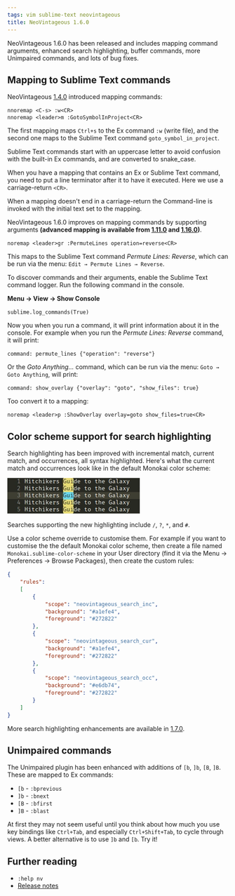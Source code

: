 ```yaml
---
tags: vim sublime-text neovintageous
title: NeoVintageous 1.6.0
---
```

NeoVintageous 1.6.0 has been released and includes mapping command arguments, enhanced search highlighting, buffer commands, more Unimpaired commands, and lots of bug fixes.

## Mapping to Sublime Text commands

NeoVintageous [1.4.0](/2017/11/01/neovintageous-1.4.0/) introduced mapping commands:

```vim
nnoremap <C-s> :w<CR>
nnoremap <leader>m :GotoSymbolInProject<CR>
```

The first mapping maps `Ctrl+s` to the Ex command `:w` (write file), and the second one maps to the Sublime Text command `goto_symbol_in_project`.

Sublime Text commands start with an uppercase letter to avoid confusion with the built-in Ex commands, and are converted to snake_case.

When you have a mapping that contains an Ex or Sublime Text command, you need to put a line terminator after it to have it executed. Here we use a carriage-return `<CR>`.

When a mapping doesn't end in a carriage-return the Command-line is invoked with the initial text set to the mapping.

NeoVintageous 1.6.0 improves on mapping commands by supporting arguments **(advanced mapping is available from [1.11.0](/2019/03/26/neovintageous-1.11.0/) and [1.16.0](/2019/06/05/neovintageous-1.16.0/))**.

```vim
noremap <leader>gr :PermuteLines operation=reverse<CR>
```

This maps to the Sublime Text command *Permute Lines: Reverse*, which can be run via the menu: `Edit → Permute Lines → Reverse`.

To discover commands and their arguments, enable the Sublime Text command logger. Run the following command in the console.

**Menu → View → Show Console**

```console
sublime.log_commands(True)
```

Now you when you run a command, it will print information about it in the console. For example when you run the *Permute Lines: Reverse* command, it will print:

```console
command: permute_lines {"operation": "reverse"}
```

Or the *Goto Anything...* command, which can be run via the menu: `Goto → Goto Anything`, will print:

```console
command: show_overlay {"overlay": "goto", "show_files": true}
```

Too convert it to a mapping:

```vim
noremap <leader>p :ShowOverlay overlay=goto show_files=true<CR>
```

## Color scheme support for search highlighting

Search highlighting has been improved with incremental match, current match, and occurrences, all syntax highlighted. Here's what the current match and occurrences look like in the default Monokai color scheme:

![Search highlighting](/assets/2018-05-21-search-highlighting.webp)

Searches supporting the new highlighting include `/`, `?`, `*`, and `#`.

Use a color scheme override to customise them. For example if you want to customise the the default Monokai color scheme, then create a file named `Monokai.sublime-color-scheme` in your User directory (find it via the Menu → Preferences → Browse Packages), then create the custom rules:

```json
{
    "rules":
    [
        {
            "scope": "neovintageous_search_inc",
            "background": "#a1efe4",
            "foreground": "#272822"
        },
        {
            "scope": "neovintageous_search_cur",
            "background": "#a1efe4",
            "foreground": "#272822"
        },
        {
            "scope": "neovintageous_search_occ",
            "background": "#e6db74",
            "foreground": "#272822"
        }
    ]
}
```

More search highlighting enhancements are available in [1.7.0](/2018/09/02/neovintageous-1.7.0/).

## Unimpaired commands

The Unimpaired plugin has been enhanced with additions of `[b`, `]b`, `[B`, `]B`. These are mapped to Ex commands:

* `[b` - `:bprevious`
* `]b` - `:bnext`
* `[B` - `:bfirst`
* `]B` - `:blast`

At first they may not seem useful until you think about how much you use key bindings like `Ctrl+Tab`, and especially `Ctrl+Shift+Tab`, to cycle through views. A better alternative is to use `]b` and `[b`. Try it!

## Further reading

* `:help nv`
* [Release notes](https://github.com/NeoVintageous/NeoVintageous/releases/tag/1.6.0)
